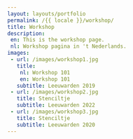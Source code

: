```yaml
---
layout: layouts/portfolio
permalink: /{{ locale }}/workshop/
title: Workshop  
description:
 en: This is the workshop page.
 nl: Workshop pagina in 't Nederlands.
images: 
 - url: /images/workshop1.jpg
   title:
    nl: Workshop 101
    en: Workshop 101
   subtitle: Leeuwarden 2019
 - url: /images/workshop2.jpg
   title: Stenciltje
   subtitle: Leeuwarden 2022
 - url: /images/workshop3.jpg
   title: Stenciltje
   subtitle: Leeuwarden 2020 
---
```

